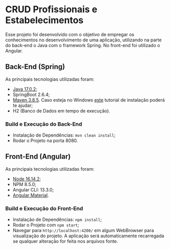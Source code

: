# CRUD Profissionais e Estabelecimentos

Esse projeto foi desenvolvido com o objetivo de empregar os conhecimentos no desenvolvimento de uma aplicação, utilizando na parte do back-end o Java com o framework Spring. No front-end foi utilizado o Angular.


## Back-End (Spring)
As principais tecnologias utilizadas foram:
* [Java 17.0.2](https://www.oracle.com/java/technologies/downloads/);
* SpringBoot 2.6.4;
* [Maven 3.8.5](https://maven.apache.org/download.cgi). Caso esteja no Windows [este](https://dicasdejava.com.br/como-instalar-o-maven-no-windows/) tutorial de instalação poderá te ajudar;
* H2 (Banco de Dados em tempo de execução).

### Build e Execução do Back-End
* Instalação de Dependências: `mvn clean install`;
* Rodar o Projeto na porta 8080.


## Front-End (Angular)
As principais tecnologias utilizadas foram:
* [Node 16.14.2](https://nodejs.org/en/download/);
* NPM 8.5.0;
* Angular CLI: 13.3.0;
* [Angular Material](https://material.angular.io/).

### Build e Execução do Front-End
* Instalação de Dependências: `npm install`;
* Rodar o Projeto com `npm start`;
* Navegar para `http://localhost:4200/` em algum WebBrowser para visualização do projeto. A aplicação será automaticamente recarregada se qualquer alteração for feita nos arquivos fonte.